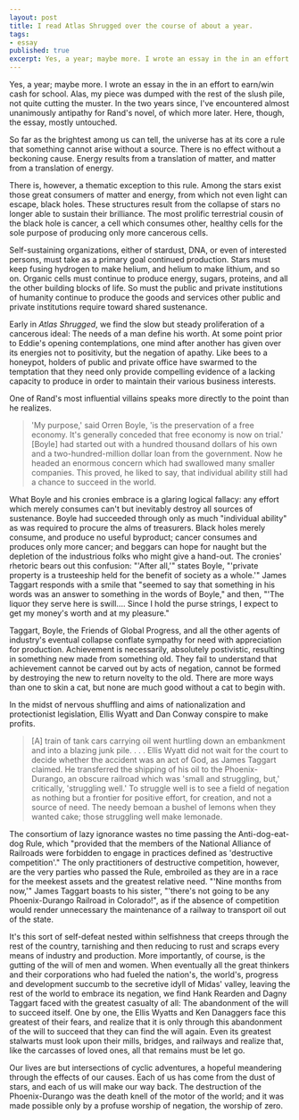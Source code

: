 ```yaml
---
layout: post
title: I read Atlas Shrugged over the course of about a year.
tags:
- essay
published: true
excerpt: Yes, a year; maybe more. I wrote an essay in the in an effort to earn/win cash for school. Alas, my piece was dumped with the rest of the slush pile, not quite cutting the muster. In the two years since, I've encountered almost unanimously antipathy for Rand's novel, of which more later. Here, though, the essay, mostly untouched.
---
```


Yes, a year; maybe more. I wrote an essay in the in an effort to earn/win cash for school. Alas, my piece was dumped with the rest of the slush pile, not quite cutting the muster. In the two years since, I've encountered almost unanimously antipathy for Rand's novel, of which more later. Here, though, the essay, mostly untouched.

So far as the brightest among us can tell, the universe has at its core a rule that something cannot arise without a source. There is no effect without a beckoning cause. Energy results from a translation of matter, and matter from a translation of energy.

There is, however, a thematic exception to this rule. Among the stars exist those great consumers of matter and energy, from which not even light can escape, black holes. These structures result from the collapse of stars no longer able to sustain their brilliance. The most prolific terrestrial cousin of the black hole is cancer, a cell which consumes other, healthy cells for the sole purpose of producing only more cancerous cells.

Self-sustaining organizations, either of stardust, DNA, or even of interested persons, must take as a primary goal continued production. Stars must keep fusing hydrogen to make helium, and helium to make lithium, and so on. Organic cells must continue to produce energy, sugars, proteins, and all the other building blocks of life. So must the public and private institutions of humanity continue to produce the goods and services other public and private institutions require toward shared sustenance.

Early in *Atlas Shrugged*, we find the slow but steady proliferation of a cancerous ideal: The needs of a man define his worth. At some point prior to Eddie's opening contemplations, one mind after another has given over its energies not to positivity, but the negation of apathy. Like bees to a honeypot, holders of public and private office have swarmed to the temptation that they need only provide compelling evidence of a lacking capacity to produce in order to maintain their various business interests.

One of Rand's most influential villains speaks more directly to the point than he realizes.
> 'My purpose,' said Orren Boyle, 'is the preservation of a free economy. It's generally conceded that free economy is now on trial.' [Boyle] had started out with a hundred thousand dollars of his own and a two-hundred-million dollar loan from the government. Now he headed an enormous concern which had swallowed many smaller companies. This proved, he liked to say, that individual ability still had a chance to succeed in the world.

What Boyle and his cronies embrace is a glaring logical fallacy: any effort which merely consumes can't but inevitably destroy all sources of sustenance. Boyle had succeeded through only as much "individual ability" as was required to procure the alms of treasurers. Black holes merely consume, and produce no useful byproduct; cancer consumes and produces only more cancer; and beggars can hope for naught but the depletion of the industrious folks who might give a hand-out. The cronies' rhetoric bears out this confusion: "'After all,'" states Boyle, "'private property is a trusteeship held for the benefit of society as a whole.'" James Taggart responds with a smile that "seemed to say that something in his words was an answer to something in the words of Boyle," and then, "'The liquor they serve here is swill.... Since I hold the purse strings, I expect to get my money's worth and at my pleasure."

Taggart, Boyle, the Friends of Global Progress, and all the other agents of industry's eventual collapse conflate sympathy for need with appreciation for production. Achievement is necessarily, absolutely postivistic, resulting in something new made from something old. They fail to understand that achievement cannot be carved out by acts of negation, cannot be formed by destroying the new to return novelty to the old. There are more ways than one to skin a cat, but none are much good without a cat to begin with.

In the midst of nervous shuffling and aims of nationalization and protectionist legislation, Ellis Wyatt and Dan Conway conspire to make profits.
> [A] train of tank cars carrying oil went hurtling down an embankment and into a blazing junk pile. . . . Ellis Wyatt did not wait for the court to decide whether the accident was an act of God, as James Taggart claimed. He transferred the shipping of his oil to the Phoenix-Durango, an obscure railroad which was 'small and struggling, but,' critically, 'struggling well.' To struggle well is to see a field of negation as nothing but a frontier for positive effort, for creation, and not a source of need. The needy bemoan a bushel of lemons when they wanted cake; those struggling well make lemonade.

The consortium of lazy ignorance wastes no time passing the Anti-dog-eat-dog Rule, which "provided that the members of the National Alliance of Railroads were forbidden to engage in practices defined as 'destructive competition'." The only practitioners of destructive competition, however, are the very parties who passed the Rule, embroiled as they are in a race for the meekest assets and the greatest relative need. "'Nine months from now,'" James Taggart boasts to his sister, "'there's not going to be any Phoenix-Durango Railroad in Colorado!", as if the absence of competition would render unnecessary the maintenance of a railway to transport oil out of the state.

It's this sort of self-defeat nested within selfishness that creeps through the rest of the country, tarnishing and then reducing to rust and scraps every means of industry and production. More importantly, of course, is the gutting of the will of men and women. When eventually all the great thinkers and their corporations who had fueled the nation's, the world's, progress and development succumb to the secretive idyll of Midas' valley, leaving the rest of the world to embrace its negation, we find Hank Rearden and Dagny Taggart faced with the greatest casualty of all: The abandonment of the will to succeed itself. One by one, the Ellis Wyatts and Ken Danaggers face this greatest of their fears, and realize that it is only through this abandonment of the will to succeed that they can find the will again. Even its greatest stalwarts must look upon their mills, bridges, and railways and realize that, like the carcasses of loved ones, all that remains must be let go.

Our lives are but intersections of cyclic adventures, a hopeful meandering through the effects of our causes. Each of us has come from the dust of stars, and each of us will make our way back. The destruction of the Phoenix-Durango was the death knell of the motor of the world; and it was made possible only by a profuse worship of negation, the worship of zero.
